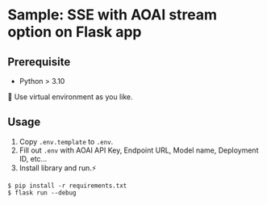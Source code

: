 # Sample: SSE with AOAI stream option on Flask app

## Prerequisite
- Python > 3.10

:snake: Use virtual environment as you like.

## Usage
1. Copy `.env.template` to `.env`.
1. Fill out `.env` with AOAI API Key, Endpoint URL, Model name, Deployment ID, etc...
1. Install library and run.:zap:

```
$ pip install -r requirements.txt
$ flask run --debug
```
